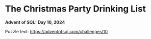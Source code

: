 # The Christmas Party Drinking List

**Advent of SQL: Day 10, 2024**

Puzzle text: <https://adventofsql.com/challenges/10>
